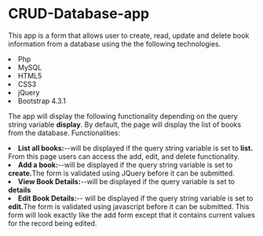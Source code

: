 # CRUD-Database-app

This app is a form that allows user to create, read, update and delete book information from a database using the the following
technologies.
<li>Php</li>
<li>MySQL</li>
<li>HTML5</li>
<li>CSS3</li>
<li>jQuery</li>
<li>Bootstrap 4.3.1</li>

The app will display the following functionality depending on the query string variable <strong>display</strong>. By default,
the page will display the list of books from the database.
Functionalities: 
<li><strong>List all books:</strong>--will be displayed if the query string variable is set to <strong>list.</strong> From this page
users can access the add, edit, and delete functionality.</li>
<li><strong>Add a book:</strong>--will be displayed if the query string variable is set to <strong>create.</strong>The form is validated
using JQuery before it can be submitted.</li>
<li><strong>View Book Details:</strong>--will be displayed if the query variable is set to <strong>details</strong></li>
<li><strong>Edit Book Details:</strong>-- will be displayed if the query string variable is set to <strong>edit.</strong>The 
form is validated using javascript before it can be submitted. This form will look exactly like the add form except that it contains
current values for the record being edited.</li>
